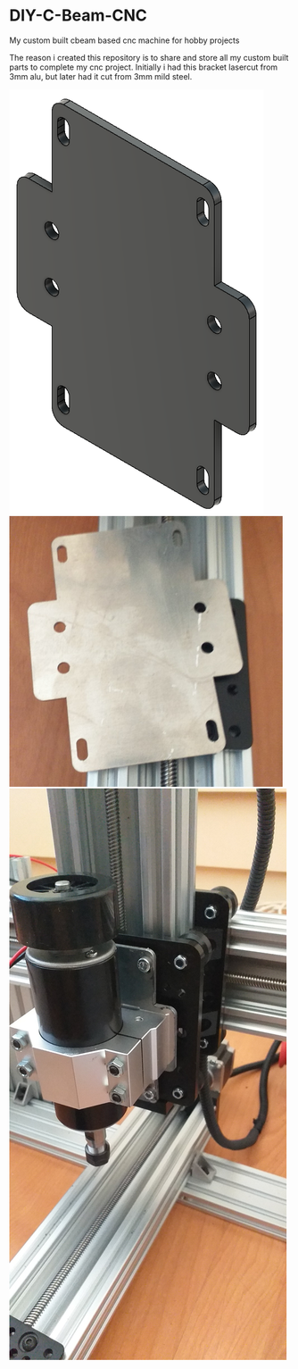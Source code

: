 # DIY-C-Beam-CNC
My custom built cbeam based cnc machine for hobby projects

The reason i created this repository is to share and store all my custom built parts to complete my cnc project.
Initially i had this bracket lasercut from 3mm alu, but later had it cut from 3mm mild steel.

<img src="spindle-mount-adapter-plate.png"/>
<img src="smap-01.jpg"/>
<img src="smap-02.jpg"/>
